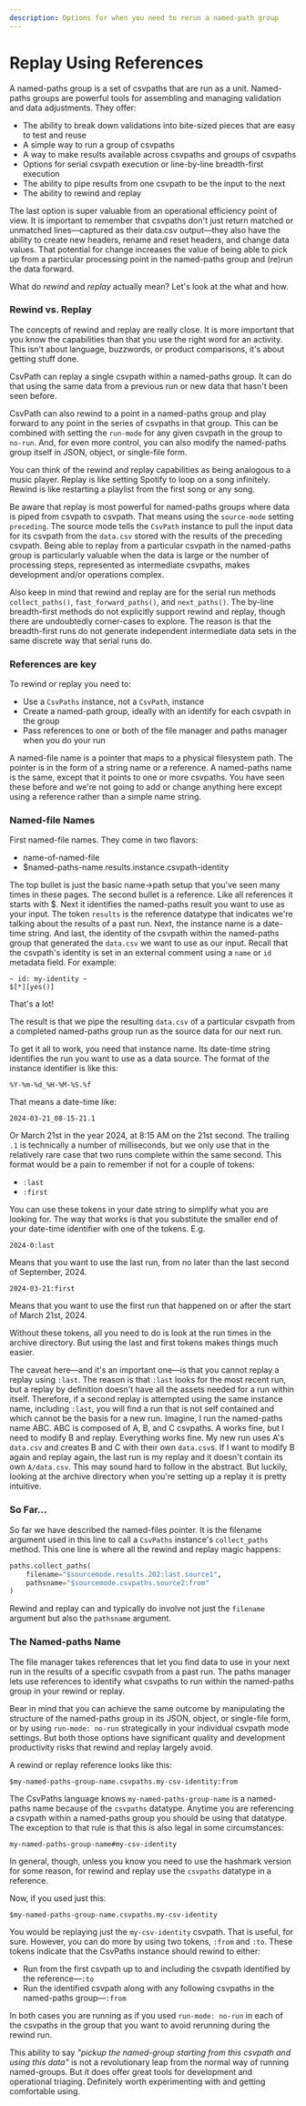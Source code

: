 ```yaml
---
description: Options for when you need to rerun a named-path group
---
```


# Replay Using References

A named-paths group is a set of csvpaths that are run as a unit. Named-paths groups are powerful tools for assembling and managing validation and data adjustments. They offer:&#x20;

* The ability to break down validations into bite-sized pieces that are easy to test and reuse
* A simple way to run a group of csvpaths
* A way to make results available across csvpaths and groups of csvpaths
* Options for serial csvpath execution or line-by-line breadth-first execution
* The ability to pipe results from one csvpath to be the input to the next
* The ability to rewind and replay

The last option is super valuable from an operational efficiency point of view. It is important to remember that csvpaths don't just return matched or unmatched lines—captured as their data.csv output—they also have the ability to create new headers, rename and reset headers, and change data values. That potential for change increases the value of being able to pick up from a particular processing point in the named-paths group and (re)run the data forward.

What do _rewind_ and _replay_ actually mean? Let's look at the what and how.

### Rewind vs. Replay

The concepts of rewind and replay are really close. It is more important that you know the capabilities than that you use the right word for an activity. This isn't about language, buzzwords, or product comparisons, it's about getting stuff done.

CsvPath can replay a single csvpath within a named-paths group. It can do that using the same data from a previous run or new data that hasn't been seen before.&#x20;

CsvPath can also rewind to a point in a named-paths group and play forward to any point in the series of csvpaths in that group. This can be combined with setting the `run-mode` for any given csvpath in the group to `no-run`. And, for even more control, you can also modify the named-paths group itself in JSON, object, or single-file form.&#x20;

You can think of the rewind and replay capabilities as being analogous to a music player. Replay is like setting Spotify to loop on a song infinitely. Rewind is like restarting a playlist from the first song or any song.

Be aware that replay is most powerful for named-paths groups where data is piped from csvpath to csvpath. That means using the `source-mode` setting `preceding`. The source mode tells the `CsvPath` instance to pull the input data for its csvpath from the `data.csv` stored with the results of the preceding csvpath. Being able to replay from a particular csvpath in the named-paths group is particularly valuable when the data is large or the number of processing steps, represented as intermediate csvpaths, makes development and/or operations complex.&#x20;

Also keep in mind that rewind and replay are for the serial run methods `collect_paths()`, `fast_forward_paths()`, and `next_paths()`. The by-line breadth-first methods do not explicitly support rewind and replay, though there are undoubtedly corner-cases to explore. The reason is that the breadth-first runs do not generate independent intermediate data sets in the same discrete way that serial runs do.&#x20;

### References are key

To rewind or replay you need to:

* Use a `CsvPaths` instance, not a `CsvPath`, instance
* Create a named-path group, ideally with an identify for each csvpath in the group
* Pass references to one or both of the file manager and paths manager when you do your run

A named-file name is a pointer that maps to a physical filesystem path. The pointer is in the form of a string name or a reference. A named-paths name is the same, except that it points to one or more csvpaths. You have seen these before and we're not going to add or change anything here except using a reference rather than a simple name string.

### Named-file Names

First named-file names. They come in two flavors:&#x20;

* name-of-named-file
* $named-paths-name.results.instance.csvpath-identity

The top bullet is just the basic name->path setup that you've seen many times in these pages. The second bullet is a reference. Like all references it starts with $. Next it identifies the named-paths result you want to use as your input. The token `results` is the reference datatype that indicates we're talking about the results of a past run. Next, the instance name is a date-time string. And last, the identity of the csvpath within the named-paths group that generated the `data.csv` we want to use as our input. Recall that the csvpath's identity is set in an external comment using a `name` or `id` metadata field. For example:

```xquery
~ id: my-identity ~
$[*][yes()]
```

That's a lot!

The result is that we pipe the resulting `data.csv` of a particular csvpath from a completed named-paths group run as the source data for our next run.&#x20;

To get it all to work, you need that instance name. Its date-time string identifies the run you want to use as a data source. The format of the instance identifier is like this:&#x20;

`%Y-%m-%d_%H-%M-%S.%f`

That means a date-time like:&#x20;

`2024-03-21_08-15-21.1`

Or March 21st in the year 2024, at 8:15 AM on the 21st second. The trailing `.1` is technically a number of milliseconds, but we only use that in the relatively rare case that two runs complete within the same second. This format would be a pain to remember if not for a couple of tokens:&#x20;

* `:last`
* `:first`

You can use these tokens in your date string to simplify what you are looking for. The way that works is that you substitute the smaller end of your date-time identifier with one of the tokens. E.g.

`2024-0:last`

Means that you want to use the last run, from no later than the last second of September, 2024.&#x20;

`2024-03-21:first`

Means that you want to use the first run that happened on or after the start of March 21st, 2024.&#x20;

Without these tokens, all you need to do is look at the run times in the archive directory. But using the last and first tokens makes things much easier.

The caveat here—and it's an important one—is that you cannot replay a replay using `:last`. The reason is that `:last` looks for the most recent run, but a replay by definition doesn't have all the assets needed for a run within itself. Therefore, if a second replay is attempted using the same instance name, including `:last`, you will find a run that is not self contained and which cannot be the basis for a new run. Imagine, I run the named-paths name ABC. ABC is composed of A, B, and C csvpaths. A works fine, but I need to modify B and replay. Everything works fine. My new run uses A's `data.csv` and creates B and C with their own `data.csv`s. If I want to modify B again and replay again, the last run is my replay and it doesn't contain its own `A/data.csv`. This may sound hard to follow in the abstract. But luckily, looking at the archive directory when you're setting up a replay it is pretty intuitive.  &#x20;

### So Far...

So far we have described the named-files pointer. It is the filename argument used in this line to call a `CsvPaths` instance's `collect_paths` method. This one line is where all the rewind and replay magic happens:&#x20;

```python
paths.collect_paths(
    filename="$sourcemode.results.202:last.source1",
    pathsname="$sourcemode.csvpaths.source2:from"
)
```

Rewind and replay can and typically do involve not just the `filename` argument but also the `pathsname` argument.&#x20;

### The Named-paths Name

The file manager takes references that let you find data to use in your next run in the results of a specific csvpath from a past run. The paths manager lets use references to identify what csvpaths to run within the named-paths group in your rewind or replay.&#x20;

Bear in mind that you can achieve the same outcome by manipulating the structure of the named-paths group in its JSON, object, or single-file form, or by using `run-mode: no-run` strategically in your individual csvpath mode settings. But both those options have significant quality and development productivity risks that rewind and replay largely avoid.

A rewind or replay reference looks like this:&#x20;

```xquery
$my-named-paths-group-name.csvpaths.my-csv-identity:from
```

The CsvPaths language knows `my-named-paths-group-name` is a named-paths name because of the `csvpaths` datatype.  Anytime you are referencing a csvpath within a named-paths group you should be using that datatype. The exception to that rule is that this is also legal in some circumstances:&#x20;

```
my-named-paths-group-name#my-csv-identity
```

In general, though, unless you know you need to use the hashmark version for some reason, for rewind and replay use the `csvpaths` datatype in a reference.

Now, if you used just this:&#x20;

```xquery
$my-named-paths-group-name.csvpaths.my-csv-identity
```

You would be replaying just the `my-csv-identity` csvpath. That is useful, for sure. However, you can do more by using two tokens,  `:from` and `:to`. These tokens indicate that the CsvPaths instance should rewind to either:

* Run from the first csvpath up to and including the csvpath identified by the reference—`:to`
* Run the identified csvpath along with any following csvpaths in the named-paths group—`:from`

In both cases you are running as if you used `run-mode: no-run` in each of the csvpaths in the group that you want to avoid rerunning during the rewind run.

This ability to say _"pickup the named-group starting from this csvpath and using this data"_ is not a revolutionary leap from the normal way of running named-groups. But it does offer great tools for development and operational triaging. Definitely worth experimenting with and getting comfortable using.
